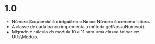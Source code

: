 1.0
===================

* Número Sequencial é obrigatório e Nosso Número é somente leitura.
* A classe de cada banco implementa o método getNossoNumero().
* Migrado o cálculo do modulo 10 e 11 para uma classe helper em Utils\Modulo.